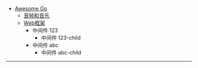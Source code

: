  - [Awesome Go](#awesome-go)
   - [音频和音乐](#音频和音乐)
   - [Web框架](#Web框架)
     - 中间件 123
       - 中间件 123-child
     - 中间件 abc
       - 中间件 abc-child

---

